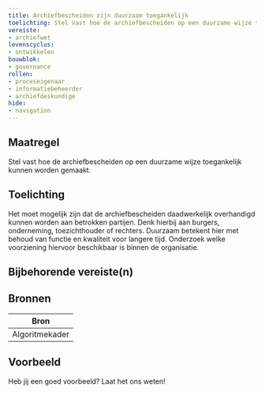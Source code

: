 ```yaml
---
title: Archiefbescheiden zijn duurzaam toegankelijk
toelichting: Stel vast hoe de archiefbescheiden op een duurzame wijze toegankelijk kunnen worden gemaakt. 
vereiste:
- archiefwet
levenscyclus:
- ontwikkelen
bouwblok:
- governance
rollen:
- proceseigenaar
- informatiebeheerder
- archiefdeskundige
hide:
- navigation
---
```


<!-- tags -->

## Maatregel

Stel vast hoe de archiefbescheiden op een duurzame wijze toegankelijk kunnen worden gemaakt.


## Toelichting

Het moet mogelijk zijn dat de archiefbescheiden daadwerkelijk overhandigd kunnen worden aan betrokken partijen.
Denk hierbij aan burgers, onderneming, toezichthouder of rechters.
Duurzaam betekent hier met behoud van functie en kwaliteit voor langere tijd.
Onderzoek welke voorziening hiervoor beschikbaar is binnen de organisatie.


## Bijbehorende vereiste(n)

<!-- list_vereisten_on_maatregelen_page -->

## Bronnen

| Bron                        |
|-----------------------------|
| Algoritmekader |

## Voorbeeld

Heb jij een goed voorbeeld? Laat het ons weten!

